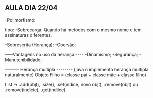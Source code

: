 
## AULA DIA 22/04

-Polimorfismo:

tipo:
-Sobrecarga: Quando há metodos com o mesmo nome e tem assinaturas diferentes.







-Sobrescrita (Herança):
-Coersão:

----Vantagens no uso da herança:----
-Dinamismo;
-Segurança;
-Manutenibilidade;

------- Herança multipla -------- (java n implementa herança multipla naturalmente)
Objeto Filho = (classe pai + classe mãe + classe filho)






List -> .add(objt), .size(), .set(indice, novo objt), .remove(objt) ou .remove(indicie), .get(indiice).

